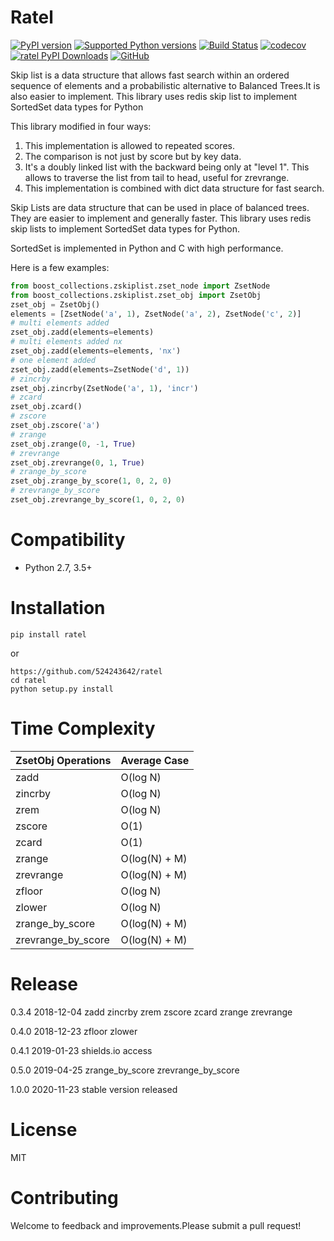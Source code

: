 # Ratel

[![PyPI version](https://img.shields.io/pypi/v/ratel.svg)](https://pypi.org/project/ratel/)
[![Supported Python versions](https://img.shields.io/pypi/pyversions/ratel.svg)](https://pypi.org/project/ratel/)
[![Build Status](https://travis-ci.org/524243642/ratel.svg?branch=master)](https://travis-ci.org/524243642/ratel)
[![codecov](https://codecov.io/gh/524243642/ratel/branch/master/graph/badge.svg)](https://codecov.io/gh/524243642/ratel)
[![ratel PyPI Downloads](https://img.shields.io/pypi/dm/ratel.svg?colorB=green)](https://pypistats.org/packages/ratel)
[![GitHub](https://img.shields.io/github/license/524243642/ratel.svg)](LICENSE.txt)

Skip list is a data structure that allows fast search within an ordered sequence 
of elements and a probabilistic alternative to Balanced Trees.It is also easier
to implement.
This library uses redis skip list to implement SortedSet data types for Python

This library modified in four ways:
1) This implementation is allowed to repeated scores.
2) The comparison is not just by score but by key data.
3) It's a doubly linked list with the backward being only at "level 1". 
   This allows to traverse the list from tail to head, useful for zrevrange.
4) This implementation is combined with dict data structure for fast search.

Skip Lists are data structure that can be used in place of balanced trees. They
are easier to implement and generally faster. This library uses redis skip lists to
implement SortedSet data types for Python.

SortedSet is implemented in Python and C with high performance.

Here is a few examples:
```python
from boost_collections.zskiplist.zset_node import ZsetNode
from boost_collections.zskiplist.zset_obj import ZsetObj
zset_obj = ZsetObj()
elements = [ZsetNode('a', 1), ZsetNode('a', 2), ZsetNode('c', 2)]
# multi elements added
zset_obj.zadd(elements=elements)
# multi elements added nx
zset_obj.zadd(elements=elements, 'nx')
# one element added
zset_obj.zadd(elements=ZsetNode('d', 1))
# zincrby
zset_obj.zincrby(ZsetNode('a', 1), 'incr')
# zcard
zset_obj.zcard()
# zscore
zset_obj.zscore('a')
# zrange
zset_obj.zrange(0, -1, True)
# zrevrange
zset_obj.zrevrange(0, 1, True)
# zrange_by_score
zset_obj.zrange_by_score(1, 0, 2, 0)
# zrevrange_by_score
zset_obj.zrevrange_by_score(1, 0, 2, 0)
```
# Compatibility
* Python 2.7, 3.5+

# Installation
```
pip install ratel
```
or
```
https://github.com/524243642/ratel
cd ratel
python setup.py install
```


# Time Complexity
ZsetObj Operations   | Average Case
-------------------- | ------------
zadd                 | O(log N)
zincrby              | O(log N)
zrem                 | O(log N)
zscore               | O(1)
zcard                | O(1)
zrange               | O(log(N) + M)
zrevrange            | O(log(N) + M)
zfloor               | O(log N)
zlower               | O(log N)
zrange_by_score      | O(log(N) + M)
zrevrange_by_score   | O(log(N) + M)

# Release
0.3.4 2018-12-04 zadd zincrby zrem zscore zcard zrange zrevrange

0.4.0 2018-12-23 zfloor zlower

0.4.1 2019-01-23 shields.io access

0.5.0 2019-04-25 zrange_by_score zrevrange_by_score

1.0.0 2020-11-23 stable version released

# License
MIT

# Contributing
Welcome to feedback and improvements.Please submit a pull request!
